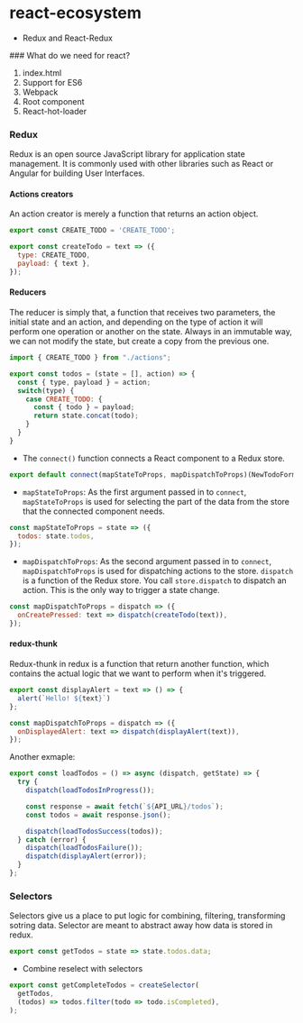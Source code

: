 # react-ecosystem
* Redux and React-Redux

### What do we need for react?
1. index.html
2. Support for ES6
3. Webpack
4. Root component
5. React-hot-loader

### Redux
Redux is an open source JavaScript library for application state management. It is commonly used with other libraries such as React or Angular for building User Interfaces.
#### Actions creators
An action creator is merely a function that returns an action object.

```js
export const CREATE_TODO = 'CREATE_TODO';

export const createTodo = text => ({
  type: CREATE_TODO,
  payload: { text },
});
```

#### Reducers
The reducer is simply that, a function that receives two parameters, the initial state and an action, and depending on the type of action it will perform one operation or another on the state. Always in an immutable way, we can not modify the state, but create a copy from the previous one.

```js
import { CREATE_TODO } from "./actions";

export const todos = (state = [], action) => {
  const { type, payload } = action;
  switch(type) {
    case CREATE_TODO: {
      const { todo } = payload;
      return state.concat(todo);
    }
  }
}
```

* The `connect()` function connects a React component to a Redux store.
```js
export default connect(mapStateToProps, mapDispatchToProps)(NewTodoForm);
```

* `mapStateToProps`: As the first argument passed in to `connect`, `mapStateToProps` is used for selecting the part of the data from the store that the connected component needs.
```js
const mapStateToProps = state => ({
  todos: state.todos,
});
```

* `mapDispatchToProps`: As the second argument passed in to `connect`, `mapDispatchToProps` is used for dispatching actions to the store.
`dispatch` is a function of the Redux store. You call `store.dispatch` to dispatch an action. This is the only way to trigger a state change.
```js
const mapDispatchToProps = dispatch => ({
  onCreatePressed: text => dispatch(createTodo(text)),
});
```

#### redux-thunk
Redux-thunk in redux is a function that return another function, which contains the actual logic that we want to perform when it's triggered.

```js
export const displayAlert = text => () => {
  alert(`Hello! ${text}`)
};
```

```js
const mapDispatchToProps = dispatch => ({
  onDisplayedAlert: text => dispatch(displayAlert(text)),
});
```

Another exmaple:
```js
export const loadTodos = () => async (dispatch, getState) => {
  try {
    dispatch(loadTodosInProgress());

    const response = await fetch(`${API_URL}/todos`);
    const todos = await response.json();

    dispatch(loadTodosSuccess(todos));
  } catch (error) {
    dispatch(loadTodosFailure());
    dispatch(displayAlert(error));
  }
};
```

### Selectors
Selectors give us a place to put logic for combining, filtering, transforming sotring data.
Selector are meant to abstract away how data is stored in redux.

```js
export const getTodos = state => state.todos.data;
```

* Combine reselect with selectors
```js
export const getCompleteTodos = createSelector(
  getTodos,
  (todos) => todos.filter(todo => todo.isCompleted),
);
```
